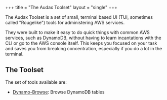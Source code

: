 +++
title = "The Audax Toolset"
layout = "single"
+++

The Audax Toolset is a set of small, terminal based UI (TUI, sometimes called "Rougelike") tools for
administering AWS services.

They were built to make it easy to do quick things with
common AWS services, such as DynamoDB, without having to learn incantations with the CLI or
go to the AWS console itself.  This keeps you focused on your task and saves you from
breaking concentration, especially if you do a lot in the terminal.

## The Toolset

The set of tools available are:

- [Dynamo-Browse](/dynamo-browse): Browse DynamoDB tables

